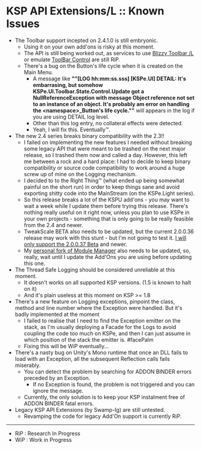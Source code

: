 # KSP API Extensions/L :: Known Issues

* The Toolbar support incepted on 2.4.1.0 is still embryonic.
	+ Using it on your own add'ons is risky at this moment.
	+ The API is still being worked out, as services to use [Blizzy Toolbar /L](https://github.com/net-lisias-kspu/ksp_toolbar) or emulate [ToolBar Control](https://forum.kerbalspaceprogram.com/index.php?/topic/169509-112x-toolbar-controller-for-modders/) are still RiP.
	+ There's a bug on the Button's life cycle when it is created on the Main Menu.
		- A message like **""[LOG hh:mm:ss.sss] [KSPe.UI] DETAIL: It's embarrasing, but somehow KSPe.UI.Toolbar.State.Control.Update got a NullReferenceException with message Object reference not set to an instance of an object. It's probably am error on handling the \<namespace>_Button's life cycle.""** will appears in the log if you are using DETAIL log level.
		- Other than this log entry, no collateral effects were detected.
		- Yeah, I will fix this. Eventually™. 
* The new 2.4 series breaks binary compatibility with the 2.3!!
	+ I failed on implementing the new features I needed without breaking some legacy API that were meant to be trashed on the next major release, so I trashed them now and called a day. However, this left me between a rock and a hard place: I had to decide to keep binary compatibility or source code compatibility to work around a huge screw up of mine on the Logging mechanism.
	+ I decided to to the Right Thing™ (what ended up being somewhat painful on the short run) in order to keep things sane and avoid exporting shitty code into the MainStream (on the KSPe.Light series).
	+ So this release breaks a lot of the KSPU add'ons - you may want to wait a week while I update them before trying this release. There's nothing really useful on it right now, unless you plan to use KSPe in your own projects - something that is only going to be really feasible from the 2.4 and newer.
	+ TweakScale BETA also needs to be updated, but the current 2.0.0.36 release may work with this stunt - but I'm not going to test it. [I will only support the 2.0.0.37 Beta](https://github.com/net-lisias-ksp/TweakScale/releases/tag/PRERELEASE%2F2.5.0.37) and newer.
	+ My [personal fork of Module Manager](https://github.com/net-lisias-ksp/ModuleManager/releases/) also needs to be updated, so, really, wait until I update the Add'Ons you are using before updating this one.
* The Thread Safe Logging should be considered unreliable at this moment.
	+ It doesn't works on all supported KSP versions. (1.5 is known to halt on it)
	+ And it's plain useless at this moment on KSP >= 1.8
* There's a new feature on Logging exceptions, pinpoint the class, method and line number where the Exception were handled. But it's badly implemented at the moment
	- I failed to realise that I need to find the Exception emitter on the stack, as I'm usually deploying a Facade for the Logs to avoid coupling the code too much on KSPe, and then I can just assume in which position of the stack the emitter is. #facePalm
	- Fixing this will be WiP eventually... 
* There's a nasty bug on Unity's Mono runtime that once an DLL fails to load with an Exception, all the subsequent Reflection calls fails miserably.
	+ You can detect the problem by searching for ADDON BINDER errors preceded by an Exception.
		- If no Exception is found, the problem is not triggered and you can ignore the message.
	+ Currently, the only solution is to keep your KSP instalment free of ADDON BINDER fatal errors.
* Legacy KSP API Extensions (by Swamp-Ig) are still untested.
	+ Revamping the code for legacy Add'On support is currently RiP.

- - - 

* RiP : Research In Progress
* WiP : Work in Progress
